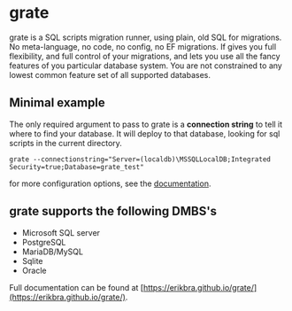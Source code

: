 # grate

grate is a SQL scripts migration runner, using plain, old SQL for migrations. No meta-language, no code, no config,
no EF migrations. If gives you full flexibility, and full control of your migrations, and lets you use
all the fancy features of you particular database system. You are not constrained to any lowest common
feature set of all supported databases.

## Minimal example
The only required argument to pass to grate is a **connection string** to tell it where to find your database. 
It will deploy to that database, looking for sql scripts in the current directory.

```
grate --connectionstring="Server=(localdb)\MSSQLLocalDB;Integrated Security=true;Database=grate_test"
```

for more configuration options, see the [documentation](https://erikbra.github.io/grate/configuration-options/).



## grate supports the following DMBS's

* Microsoft SQL server
* PostgreSQL
* MariaDB/MySQL
* Sqlite
* Oracle

Full documentation can be found at [https://erikbra.github.io/grate/](https://erikbra.github.io/grate/).


